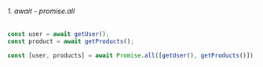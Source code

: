 ###### 1. await - promise.all

```javascript
const user = await getUser();
const product = await getProducts();
```

```javascript
const [user, products] = await Promise.all([getUser(), getProducts()]);
```
